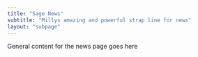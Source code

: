 ```yaml
---
title: "Sage News"
subtitle: "Millys amazing and powerful strap line for news"
layout: "subpage"
---
```


General content for the news page goes here